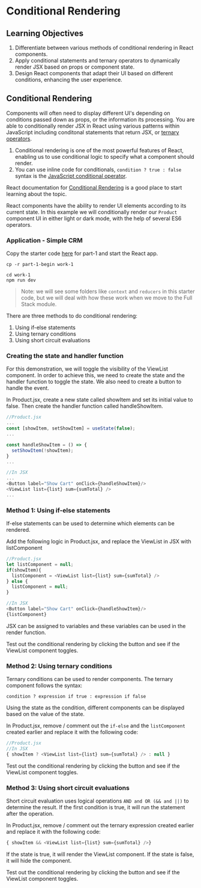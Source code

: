 # Conditional Rendering

## Learning Objectives

1. Differentiate between various methods of conditional rendering in React components.
2. Apply conditional statements and ternary operators to dynamically render JSX based on props or component state.
3. Design React components that adapt their UI based on different conditions, enhancing the user experience.

## Conditional Rendering

Components will often need to display different UI's depending on conditions passed down as props, or the information its processing. You are able to conditionally render JSX in React using various patterns within JavaScript including conditonal statements that return JSX, or <a href="https://developer.mozilla.org/en-US/docs/Web/JavaScript/Reference/Operators/Conditional_operator" target="_blank">ternary operators</a>.

1. Conditional rendering is one of the most powerful features of React, enabling us to use conditional logic to specify what a component should render.
2. You can use inline code for conditionals, `condition ? true : false` syntax is the <a href="https://developer.mozilla.org/en-US/docs/Web/JavaScript/Reference/Operators/Conditional_Operator" target="_blank">JavaScript conditional operator</a>.

React documentation for <a href="https://react.dev/learn/conditional-rendering" target="_blank">Conditional Rendering</a> is a good place to start learning about the topic.

React components have the ability to render UI elements according to its current state. In this example we will conditionally render our `Product` component UI in either light or dark mode, with the help of several ES6 operators.

### Application - Simple CRM

Copy the starter code [here](https://github.com/SkillsUnion/se-sample-react-condrendlist) for part-1 and start the React app.

```
cp -r part-1-begin work-1

cd work-1
npm run dev
```

> Note: we will see some folders like `context` and `reducers` in this starter code, but we will deal with how these work when we move to the Full Stack module.


There are three methods to do conditional rendering:
1. Using if-else statements
2. Using ternary conditions
3. Using short circuit evaluations

### Creating the state and handler function

For this demonstration, we will toggle the visibility of the ViewList component. In order to achieve this, we need to create the state and the handler function to toggle the state. We also need to create a button to handle the event.

In Product.jsx, create a new state called showItem and set its initial value to false. Then create the handler function called handleShowItem. 

```js
//Product.jsx
...
const [showItem, setShowItem] = useState(false);
...

const handleShowItem = () => {
  setShowItem(!showItem);
}
...

//In JSX
...
<Button label="Show Cart" onClick={handleShowItem}/>
<ViewList list={list} sum={sumTotal} />
...
```

### Method 1: Using if-else statements 
If-else statements can be used to determine which elements can be rendered. 

Add the following logic in Product.jsx, and replace the ViewList in JSX with listComponent
```js
//Product.jsx
let listComponent = null;
if(showItem){
  listComponent = <ViewList list={list} sum={sumTotal} />
} else {
  listComponent = null;
}

//In JSX
<Button label="Show Cart" onClick={handleShowItem}/>
{listComponent}
```
JSX can be assigned to variables and these variables can be used in the render function.

Test out the conditional rendering by clicking the button and see if the ViewList component toggles.

### Method 2: Using ternary conditions

Ternary conditions can be used to render components. The ternary component follows the syntax:

```
condition ? expression if true : expression if false
```

Using the state as the condition, different components can be displayed based on the value of the state.

In Product.jsx, remove / comment out the `if-else` and the `listComponent` created earlier and replace it with the following code:

```js
//Product.jsx
//In JSX
{ showItem ? <ViewList list={list} sum={sumTotal} /> : null }
```

Test out the conditional rendering by clicking the button and see if the ViewList component toggles.

### Method 3: Using short circuit evaluations 

Short circuit evaluation uses logical operations ```AND and OR (&& and ||)``` to determine the result. If the first condition is true, it will run the statement after the operation.

In Product.jsx, remove / comment out the ternary expression created earlier and replace it with the following code:

```js
{ showItem && <ViewList list={list} sum={sumTotal} />}
```
If the state is true, it will render the ViewList component. If the state is false, it will hide the component.

Test out the conditional rendering by clicking the button and see if the ViewList component toggles.
